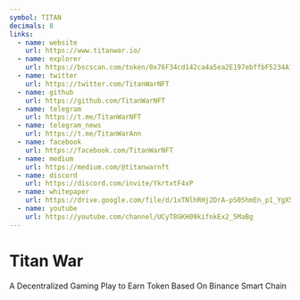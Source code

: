 ```yaml
---
symbol: TITAN
decimals: 8
links:
  - name: website
    url: https://www.titanwar.io/
  - name: explorer
    url: https://bscscan.com/token/0x76F34cd142ca4a5ea2E197ebffbF5234A1c29268
  - name: twitter
    url: https://twitter.com/TitanWarNFT
  - name: github
    url: https://github.com/TitanWarNFT
  - name: telegram
    url: https://t.me/TitanWarNFT
  - name: telegram_news
    url: https://t.me/TitanWarAnn
  - name: facebook
    url: https://facebook.com/TitanWarNFT
  - name: medium
    url: https://medium.com/@titanwarnft
  - name: discord
    url: https://discord.com/invite/YkrtxtF4xP
  - name: whitepaper
    url: https://drive.google.com/file/d/1xTNlhRHj2DrA-pS05hmEn_p1_YgXSUfj/view
  - name: youtube
    url: https://youtube.com/channel/UCyT8GKH09kifnkEx2_5MaBg
---
```


# Titan War

A Decentralized Gaming Play to Earn Token Based On Binance Smart Chain
